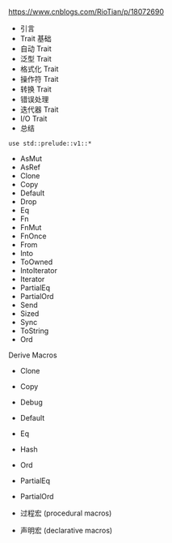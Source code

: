 

https://www.cnblogs.com/RioTian/p/18072690

- 引言
- Trait 基础
- 自动 Trait
- 泛型 Trait
- 格式化 Trait
- 操作符 Trait
- 转换 Trait
- 错误处理
- 迭代器 Trait
- I/O Trait
- 总结

`use std::prelude::v1::*`

- AsMut
- AsRef
- Clone
- Copy
- Default
- Drop
- Eq
- Fn
- FnMut
- FnOnce
- From
- Into
- ToOwned
- IntoIterator
- Iterator
- PartialEq
- PartialOrd
- Send
- Sized
- Sync
- ToString
- Ord

Derive Macros

- Clone
- Copy
- Debug
- Default
- Eq
- Hash
- Ord
- PartialEq
- PartialOrd

- 过程宏 (procedural macros)
- 声明宏 (declarative macros)
